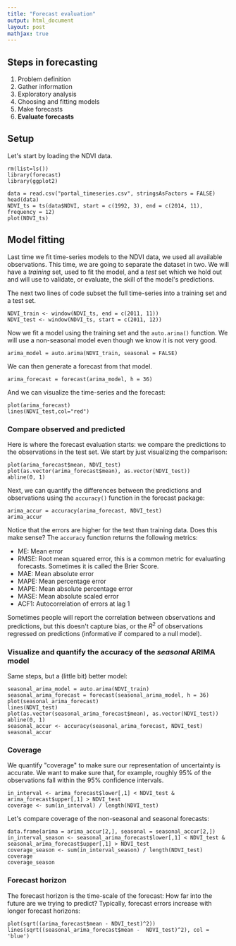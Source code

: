 ```yaml
---
title: "Forecast evaluation"
output: html_document
layout: post
mathjax: true
---
```


## Steps in forecasting

1. Problem definition
2. Gather information
3. Exploratory analysis
4. Choosing and fitting models
5. Make forecasts
6. **Evaluate forecasts**

## Setup

Let's start by loading the NDVI data.

```
rm(list=ls())
library(forecast)
library(ggplot2)

data = read.csv("portal_timeseries.csv", stringsAsFactors = FALSE)
head(data)
NDVI_ts = ts(data$NDVI, start = c(1992, 3), end = c(2014, 11), frequency = 12)
plot(NDVI_ts)

```

## Model fitting

Last time we fit time-series models to the NDVI data, we used all 
available observations. This time, we are going to separate the 
dataset in two. We will have a *training* set, used to fit the model,
and a *test* set which we hold out and will use to validate, or 
evaluate, the skill of the model's predictions.

The next two lines of code subset the full time-series 
into a training set and a test set.
```
NDVI_train <- window(NDVI_ts, end = c(2011, 11))
NDVI_test <- window(NDVI_ts, start = c(2011, 12))
```

Now we fit a model using the training set and the 
`auto.arima()` function. We will use a non-seasonal
model even though we know it is not very good.
```
arima_model = auto.arima(NDVI_train, seasonal = FALSE)
```

We can then generate a forecast from that model.
```
arima_forecast = forecast(arima_model, h = 36)
```

And we can visualize the time-series and the forecast:
```
plot(arima_forecast)
lines(NDVI_test,col="red")
```

### Compare observed and predicted

Here is where the forecast evaluation starts: we compare the 
predictions to the observations in the test set. We start
by just visualizing the comparison:
```
plot(arima_forecast$mean, NDVI_test)
plot(as.vector(arima_forecast$mean), as.vector(NDVI_test))
abline(0, 1)
```

Next, we can quantify the differences between the predictions
and observations using the `accuracy()` function in the forecast
package:
```
arima_accur = accuracy(arima_forecast, NDVI_test)
arima_accur
```

Notice that the errors are higher for the test than training data. Does this make
sense? The `accuracy` function returns the following metrics:

  * ME: Mean error
  * RMSE: Root mean squared error, this is a common metric for evaluating
  forecasts. Sometimes it is called the Brier Score.
  * MAE: Mean absolute error
  * MAPE: Mean percentage error
  * MAPE: Mean absolute percentage error
  * MASE: Mean absolute scaled error
  * ACF1: Autocorrelation of errors at lag 1

Sometimes people will report the correlation between observations and predictions,
but this doesn't capture bias, or the $R^2$ of observations regressed 
on predictions (informative if compared to a null model). 
    
### Visualize and quantify the accuracy of the *seasonal* ARIMA model

Same steps, but a (little bit) better model:
```
seasonal_arima_model = auto.arima(NDVI_train)
seasonal_arima_forecast = forecast(seasonal_arima_model, h = 36)
plot(seasonal_arima_forecast)
lines(NDVI_test)
plot(as.vector(seasonal_arima_forecast$mean), as.vector(NDVI_test))
abline(0, 1)
seasonal_accur <- accuracy(seasonal_arima_forecast, NDVI_test)
seasonal_accur
```

### Coverage

We quantify "coverage" to make sure our representation of uncertainty is accurate.
We want to make sure that, for example, roughly 95% of the 
observations fall within the 95% confidence intervals.

```
in_interval <- arima_forecast$lower[,1] < NDVI_test & arima_forecast$upper[,1] > NDVI_test
coverage <- sum(in_interval) / length(NDVI_test)
```

Let's compare coverage of the non-seasonal and seasonal forecasts:
```
data.frame(arima = arima_accur[2,], seasonal = seasonal_accur[2,])
in_interval_season <- seasonal_arima_forecast$lower[,1] < NDVI_test & seasonal_arima_forecast$upper[,1] > NDVI_test
coverage_season <- sum(in_interval_season) / length(NDVI_test)
coverage
coverage_season
```

### Forecast horizon

The forecast horizon is the time-scale of the forecast: How far into 
the future are we trying to predict? Typically, forecast errors increase with longer forecast horizons:
```
plot(sqrt((arima_forecast$mean - NDVI_test)^2))
lines(sqrt((seasonal_arima_forecast$mean -  NDVI_test)^2), col = 'blue')
```

